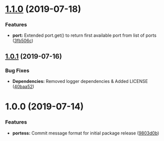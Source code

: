 # [1.1.0](https://github.com/valishah/portess/compare/v1.0.1...v1.1.0) (2019-07-18)


### Features

* **port:** Extended port.get() to return first available port from list of ports ([3fb506c](https://github.com/valishah/portess/commit/3fb506c))

## [1.0.1](https://github.com/valishah/portess/compare/v1.0.0...v1.0.1) (2019-07-16)


### Bug Fixes

* **Dependencies:** Removed logger dependencies & Added LICENSE ([40baa52](https://github.com/valishah/portess/commit/40baa52))

# 1.0.0 (2019-07-14)


### Features

* **portess:** Commit message format for initial package release ([9803d0b](https://github.com/valishah/portess/commit/9803d0b))

